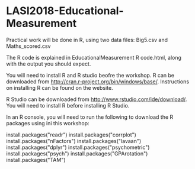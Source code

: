 # LASI2018-Educational-Measurement

Practical work will be done in R, using two data files: Big5.csv and Maths_scored.csv

The R code is explained in EducationalMeasurement R code.html, along with the output you should expect.

You will need to install R and R studio beofre the workshop.
R can be downloaded from http://cran.r-project.org/bin/windows/base/. Instructions on installing R can be found on the website.

R Studio can be downloaded from http://www.rstudio.com/ide/download/. You will need to install R before installing R Studio.  

In an R console, you will need to run the following to download the R packages using ini this workshop:

install.packages("readr")
install.packages("corrplot")
install.packages("nFactors")
install.packages("lavaan")
install.packages("dplyr")
install.packages("psychometric")
install.packages("psych")
install.packages("GPArotation")
install.packages("TAM")
